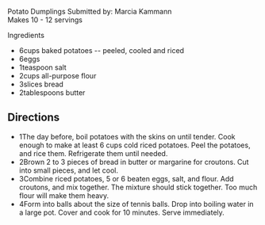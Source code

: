 Potato Dumplings Submitted by: Marcia Kammann    
Makes 10 - 12 servings


Ingredients          
- 6cups baked potatoes -- peeled, cooled and riced 
- 6eggs 
- 1teaspoon 
	salt 
- 2cups all-purpose flour 
- 3slices bread 
- 2tablespoons butter  

## Directions    
- 1The day before, boil potatoes with the skins on until tender. Cook enough to make at least 6 cups cold riced potatoes. Peel the potatoes, and rice them. Refrigerate them until needed. 
- 2Brown 2 to 3 pieces of bread in butter or margarine for croutons. Cut into small pieces, and let cool. 
- 3Combine riced potatoes, 5 or 6 beaten eggs, salt, and flour. Add croutons, and mix together. The mixture should stick together. Too much flour will make them heavy. 
- 4Form into balls about the size of tennis balls. Drop into boiling water in a large pot. Cover and cook for 10 minutes. Serve immediately.
